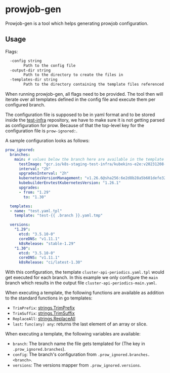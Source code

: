 # prowjob-gen

Prowjob-gen is a tool which helps generating prowjob configuration.

## Usage

Flags:

```txt
  -config string
        Path to the config file
  -output-dir string
        Path to the directory to create the files in
  -templates-dir string
        Path to the directory containing the template files referenced inside the config file
```

When running prowjob-gen, all flags need to be provided.
The tool then will iterate over all templates defined in the config file and execute them per configured branch.

The configuration file is supposed to be in yaml format and to be stored inside the [test-infra](https://github.com/kubernetes/test-infra)
repository, we have to make sure it is not getting parsed as configuration for prow.
Because of that the top-level key for the configuration file is `prow-ignored:`.

A sample configuration looks as follows:

```yaml
prow_ignored:
  branches:
    main: # values below the branch here are available in the template 
      testImage: "gcr.io/k8s-staging-test-infra/kubekins-e2e:v20231208-8b9fd88e88-1.29"
      interval: "2h"
      upgradesInterval: "2h"
      kubernetesVersionManagement: "v1.26.6@sha256:6e2d8b28a5b601defe327b98bd1c2d1930b49e5d8c512e1895099e4504007adb"
      kubebuilderEnvtestKubernetesVersion: "1.26.1"
      upgrades:
      - from: "1.29"
        to: "1.30"

  templates:
  - name: "test.yaml.tpl"
    template: "test-{{ .branch }}.yaml.tmp"

  versions:
    "1.29":
      etcd: "3.5.10-0"
      coreDNS: "v1.11.1"
      k8sRelease: "stable-1.29"
    "1.30":
      etcd: "3.5.10-0"
      coreDNS: "v1.11.1"
      k8sRelease: "ci/latest-1.30"
```

With this configuration, the template `cluster-api-periodics.yaml.tpl` would get executed for each branch.
In this example we only configure the `main` branch which results in the output file `cluster-api-periodics-main.yaml`.

When executing a template, the following functions are available as addition to the standard functions in go templates:

- `TrimPrefix`: [strings.TrimPrefix](https://pkg.go.dev/strings#TrimPrefix)
- `TrimSuffix`: [strings.TrimSuffix](https://pkg.go.dev/strings#TrimSuffix)
- `ReplaceAll`: [strings.ReplaceAll](https://pkg.go.dev/strings#ReplaceAll)
- `last`: `func(any) any`: returns the last element of an array or slice.

When executing a template, the following variables are available:

- `branch`: The branch name the file gets templated for (The key in `.prow_ignored.branches`).
- `config`: The branch's configuration from `.prow_ignored.branches.<branch>`.
- `versions`: The versions mapper from `.prow_ignored.versions`.
